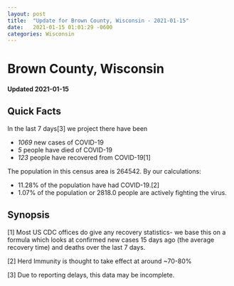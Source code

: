 ```yaml
---
layout: post
title:  "Update for Brown County, Wisconsin - 2021-01-15"
date:   2021-01-15 01:01:29 -0600
categories: Wisconsin
---
```


# Brown County, Wisconsin
#### Updated 2021-01-15

## Quick Facts

In the last 7 days[3] we project there have been
- *1069* new cases of COVID-19
- *5* people have died of COVID-19
- *123* people have recovered from COVID-19[1]

The population in this census area is 264542. By our calculations:
- 11.28% of the population have had COVID-19.[2]
- 1.07% of the population or 2818.0 people are actively fighting the virus.

## Synopsis




[1] Most US CDC offices do give any recovery statistics- we base this on a formula which looks at confirmed new cases
15 days ago (the average recovery time) and deaths over the last 7 days.

[2] Herd Immunity is thought to take effect at around ~70-80%

[3] Due to reporting delays, this data may be incomplete.
 
    